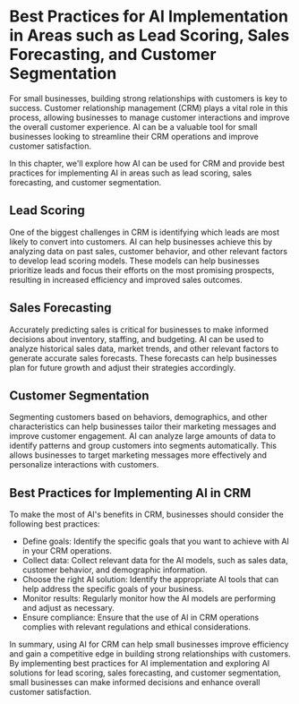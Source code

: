 Best Practices for AI Implementation in Areas such as Lead Scoring, Sales Forecasting, and Customer Segmentation
==========================================================================================================================================================================

For small businesses, building strong relationships with customers is key to success. Customer relationship management (CRM) plays a vital role in this process, allowing businesses to manage customer interactions and improve the overall customer experience. AI can be a valuable tool for small businesses looking to streamline their CRM operations and improve customer satisfaction.

In this chapter, we'll explore how AI can be used for CRM and provide best practices for implementing AI in areas such as lead scoring, sales forecasting, and customer segmentation.

Lead Scoring
------------

One of the biggest challenges in CRM is identifying which leads are most likely to convert into customers. AI can help businesses achieve this by analyzing data on past sales, customer behavior, and other relevant factors to develop lead scoring models. These models can help businesses prioritize leads and focus their efforts on the most promising prospects, resulting in increased efficiency and improved sales outcomes.

Sales Forecasting
-----------------

Accurately predicting sales is critical for businesses to make informed decisions about inventory, staffing, and budgeting. AI can be used to analyze historical sales data, market trends, and other relevant factors to generate accurate sales forecasts. These forecasts can help businesses plan for future growth and adjust their strategies accordingly.

Customer Segmentation
---------------------

Segmenting customers based on behaviors, demographics, and other characteristics can help businesses tailor their marketing messages and improve customer engagement. AI can analyze large amounts of data to identify patterns and group customers into segments automatically. This allows businesses to target marketing messages more effectively and personalize interactions with customers.

Best Practices for Implementing AI in CRM
-----------------------------------------

To make the most of AI's benefits in CRM, businesses should consider the following best practices:

* Define goals: Identify the specific goals that you want to achieve with AI in your CRM operations.
* Collect data: Collect relevant data for the AI models, such as sales data, customer behavior, and demographic information.
* Choose the right AI solution: Identify the appropriate AI tools that can help address the specific goals of your business.
* Monitor results: Regularly monitor how the AI models are performing and adjust as necessary.
* Ensure compliance: Ensure that the use of AI in CRM operations complies with relevant regulations and ethical considerations.

In summary, using AI for CRM can help small businesses improve efficiency and gain a competitive edge in building strong relationships with customers. By implementing best practices for AI implementation and exploring AI solutions for lead scoring, sales forecasting, and customer segmentation, small businesses can make informed decisions and enhance overall customer satisfaction.
